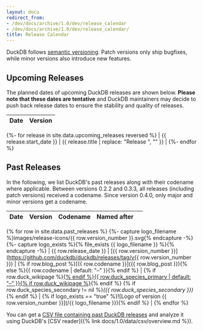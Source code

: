 ```yaml
---
layout: docu
redirect_from:
- /dev/docs/archive/1.0/dev/release_calendar
- /dev/docs/archive/1.0/dev/release_calendar/
title: Release Calendar
---
```


DuckDB follows [semantic versioning](https://semver.org/spec/v2.0.0.html).
Patch versions only ship bugfixes, while minor versions also introduce new features.

## Upcoming Releases

The planned dates of upcoming DuckDB releases are shown below.
**Please note that these dates are tentative** and DuckDB maintainers may decide to push back release dates to ensure the stability and quality of releases.


<!-- markdownlint-disable MD055 MD056 -->

| Date | Version |
|:-----|--------:|
{%- for release in site.data.upcoming_releases reversed %}
| {{ release.start_date }} | {{ release.title | replace: "Release ", "" }} |
{%- endfor %}

<!-- markdownlint-enable MD055 MD056 -->

## Past Releases


In the following, we list DuckDB's past releases along with their codename where applicable.
Between versions 0.2.2 and 0.3.3, all releases (including patch versions) received a codename.
Since version 0.4.0, only major and minor versions get a codename.

<!-- markdownlint-disable MD055 MD056 -->

| Date | Version | Codename | Named after |      |
|:-----|--------:|----------|-------------|------|
{% for row in site.data.past_releases %}
    {%- capture logo_filename %}images/release-icons/{{ row.version_number }}.svg{% endcapture -%}
    {%- capture logo_exists %}{% file_exists {{ logo_filename }} %}{% endcapture -%}
    | {{ row.release_date }} | [{{ row.version_number }}](https://github.com/duckdb/duckdb/releases/tag/v{{ row.version_number }}) | {% if row.blog_post %}[{{ row.codename }}]({{ row.blog_post }}){% else %}{{ row.codename | default: "–" }}{% endif %} | {% if row.duck_wikipage %}<a href="{{ row.duck_wikipage }}">{% endif %}{{ row.duck_species_primary | default: "–" }}{% if row.duck_wikipage %}</a>{% endif %} {% if row.duck_species_secondary != nil %}_({{ row.duck_species_secondary }})_{% endif %} | {% if logo_exists == "true" %}![Logo of version {{ row.version_number }}](/{{ logo_filename }}){% endif %} |
{% endfor %}

<!-- markdownlint-enable MD055 MD056 -->

You can get a [CSV file containing past DuckDB releases](/data/duckdb-releases.csv) and analyze it using DuckDB's [CSV reader]({% link docs/1.0/data/csv/overview.md %}).
<!-- This also [works in the online DuckDB shell](https://shell.duckdb.org/#queries=v0,SELECT-release_date%2C-version_number%2C-codename%2C-duck_species_primary%2C-duck_species_secondary%0AFROM-'https%3A%2F%2Fduckdb.org%2Fdata%2Fduckdb%20releases.csv'~). -->